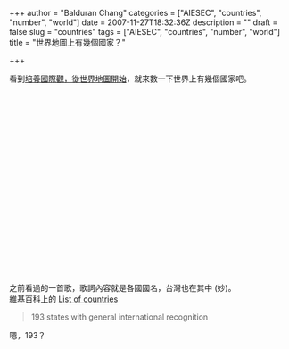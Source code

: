 +++
author = "Balduran Chang"
categories = ["AIESEC", "countries", "number", "world"]
date = 2007-11-27T18:32:36Z
description = ""
draft = false
slug = "countries"
tags = ["AIESEC", "countries", "number", "world"]
title = "世界地圖上有幾個國家？"

+++


看到[培養國際觀，從世界地圖開始](http://william.cswiz.org/blog/archives/2007-11-27/world-map/)，就來數一下世界上有幾個國家吧。  
<object height="355" width="425"><param name="movie" value="http://www.youtube.com/v/dhsmYXCesYk&rel=1"></param><param name="wmode" value="transparent"></param><embed height="355" src="http://www.youtube.com/v/dhsmYXCesYk&rel=1" type="application/x-shockwave-flash" width="425" wmode="transparent"></embed></object>  
 之前看過的一首歌，歌詞內容就是各國國名，台灣也在其中 (妙)。  
 維基百科上的 [List of countries](http://en.wikipedia.org/wiki/List_of_countries)

> 193 states with general international recognition

嗯，193？

